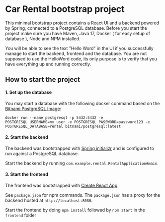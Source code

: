 # Car Rental bootstrap project

This minimal bootstrap project contains a React UI and a backend powered by Spring, connected to a PostgreSQL database.
Before you start the project make sure you have Maven, Java 17, Docker ( for easy setup of database ), Node and NPM installed. 

You will be able to see the text "Hello Word" in the UI if you successfully manage to start the backend, frontend and the database. You are not supposed to use the HelloWord code, its only purpose is to verify that you have everything up and running correctly. 

## How to start the project

#### 1. Set up the database
You may start a database with the following docker command based on the [Bitnami PostgreSQL Image](https://hub.docker.com/r/bitnami/postgresql/):

`docker run --name postgresql -p 5432:5432 -e POSTGRESQL_USERNAME=my_user -e POSTGRESQL_PASSWORD=password123 -e POSTGRESQL_DATABASE=rental bitnami/postgresql:latest`


#### 2. Start the backend 
The backend was bootstrapped with [Spring initializr](https://start.spring.io/) and is configured to run against a PostgreSQL database.

Start the backend by running  `com.example.rental.RentalApplication#main`.


#### 3. Start the frontend
The frontend was bootstrapped with [Create React App](https://github.com/facebook/create-react-app).

See `package.json` for npm commands. The `package.json` has a proxy for the backend hosted at `http://localhost:8080`.

Start the frontend by doing `npm install` followed by `npm start` in the `frontend` folder

